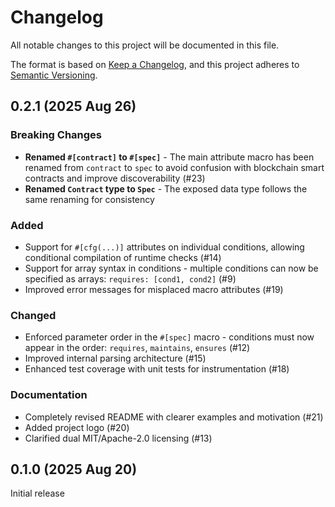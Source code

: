# Changelog

All notable changes to this project will be documented in this file.

The format is based on [Keep a Changelog](https://keepachangelog.com/en/1.0.0/),
and this project adheres to [Semantic Versioning](https://semver.org/spec/v2.0.0.html).

## 0.2.1 (2025 Aug 26)

### Breaking Changes
- **Renamed `#[contract]` to `#[spec]`** - The main attribute macro has been renamed from `contract` to `spec` to avoid confusion with blockchain smart contracts and improve discoverability (#23)
- **Renamed `Contract` type to `Spec`** - The exposed data type follows the same renaming for consistency

### Added
- Support for `#[cfg(...)]` attributes on individual conditions, allowing conditional compilation of runtime checks (#14)
- Support for array syntax in conditions - multiple conditions can now be specified as arrays: `requires: [cond1, cond2]` (#9)
- Improved error messages for misplaced macro attributes (#19)

### Changed
- Enforced parameter order in the `#[spec]` macro - conditions must now appear in the order: `requires`, `maintains`, `ensures` (#12)
- Improved internal parsing architecture (#15)
- Enhanced test coverage with unit tests for instrumentation (#18)

### Documentation
- Completely revised README with clearer examples and motivation (#21)
- Added project logo (#20)
- Clarified dual MIT/Apache-2.0 licensing (#13)

## 0.1.0 (2025 Aug 20)

Initial release